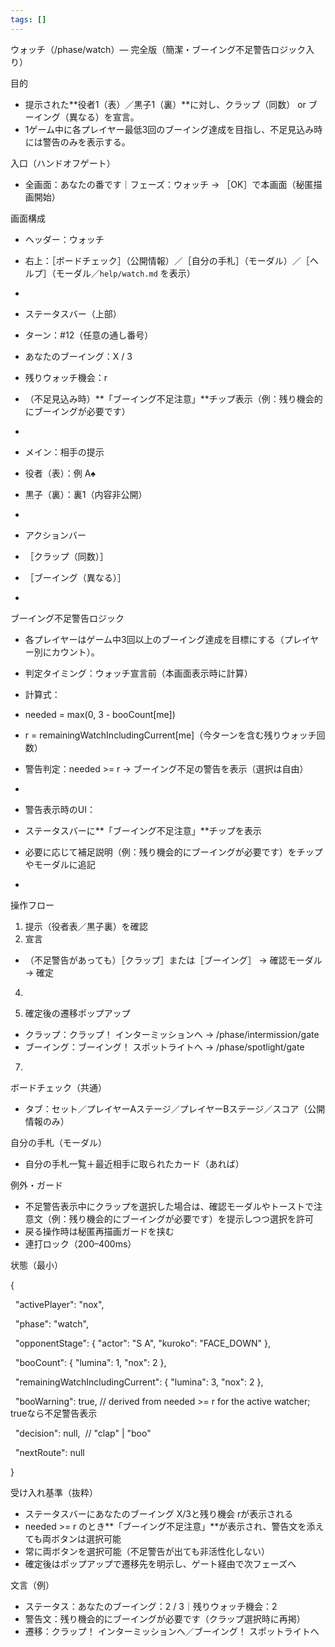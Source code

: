 ```yaml
---
tags: []
---
```

  

ウォッチ（/phase/watch）— 完全版（簡潔・ブーイング不足警告ロジック入り）

  

  

  

目的

  

  

- 提示された**役者1（表）／黒子1（裏）**に対し、クラップ（同数） or ブーイング（異なる）を宣言。
- 1ゲーム中に各プレイヤー最低3回のブーイング達成を目指し、不足見込み時には警告のみを表示する。

  

  

  

  

  

入口（ハンドオフゲート）

  

  

- 全画面：あなたの番です｜フェーズ：ウォッチ → ［OK］で本画面（秘匿描画開始）

  

  

  

  

  

画面構成

  

  

- ヘッダー：ウォッチ  
    

- 右上：［ボードチェック］（公開情報）／［自分の手札］（モーダル）／［ヘルプ］（モーダル／`help/watch.md` を表示）

-   
    
- ステータスバー（上部）  
    

- ターン：#12（任意の通し番号）
- あなたのブーイング：X / 3
- 残りウォッチ機会：r
- （不足見込み時）**「ブーイング不足注意」**チップ表示（例：残り機会的にブーイングが必要です）

-   
    
- メイン：相手の提示  
    

- 役者（表）：例 A♠
- 黒子（裏）：裏1（内容非公開）

-   
    
- アクションバー  
    

- ［クラップ（同数）］
- ［ブーイング（異なる）］

-   
    

  

  

  

  

  

ブーイング不足警告ロジック

  

  

- 各プレイヤーはゲーム中3回以上のブーイング達成を目標にする（プレイヤー別にカウント）。
- 判定タイミング：ウォッチ宣言前（本画面表示時に計算）
- 計算式：  
    

- needed = max(0, 3 - booCount[me])
- r = remainingWatchIncludingCurrent[me]（今ターンを含む残りウォッチ回数）
- 警告判定：needed >= r → ブーイング不足の警告を表示（選択は自由）

-   
    
- 警告表示時のUI：
    

- ステータスバーに**「ブーイング不足注意」**チップを表示
- 必要に応じて補足説明（例：残り機会的にブーイングが必要です）をチップやモーダルに追記

-   
    

  

  

  

  

  

操作フロー

  

  

1. 提示（役者表／黒子裏）を確認
2. 宣言  
    

- （不足警告があっても）［クラップ］または［ブーイング］ → 確認モーダル → 確定

4.   
    
5. 確定後の遷移ポップアップ  
    

- クラップ：クラップ！ インターミッションへ → /phase/intermission/gate
- ブーイング：ブーイング！ スポットライトへ → /phase/spotlight/gate

7.   
    

  

  

  

  

  

ボードチェック（共通）

  

  

- タブ：セット／プレイヤーAステージ／プレイヤーBステージ／スコア（公開情報のみ）

  

  

  

自分の手札（モーダル）

  

  

- 自分の手札一覧＋最近相手に取られたカード（あれば）

  

  

  

  

  

例外・ガード

  

  

- 不足警告表示中にクラップを選択した場合は、確認モーダルやトーストで注意文（例：残り機会的にブーイングが必要です）を提示しつつ選択を許可
- 戻る操作時は秘匿再描画ガードを挟む
- 連打ロック（200–400ms）

  

  

  

  

  

状態（最小）

  

{

  "activePlayer": "nox",

  "phase": "watch",

  "opponentStage": { "actor": "S A", "kuroko": "FACE_DOWN" },

  "booCount": { "lumina": 1, "nox": 2 },

  "remainingWatchIncludingCurrent": { "lumina": 3, "nox": 2 },

  "booWarning": true, // derived from needed >= r for the active watcher; trueなら不足警告表示

  "decision": null,  // "clap" | "boo"

  "nextRoute": null

}

  

  

  

  

受け入れ基準（抜粋）

  

  

- ステータスバーにあなたのブーイング X/3と残り機会 rが表示される
- needed >= r のとき**「ブーイング不足注意」**が表示され、警告文を添えても両ボタンは選択可能
- 常に両ボタンを選択可能（不足警告が出ても非活性化しない）
- 確定後はポップアップで遷移先を明示し、ゲート経由で次フェーズへ

  

  

  

  

  

文言（例）

  

  

- ステータス：あなたのブーイング：2 / 3｜残りウォッチ機会：2
- 警告文：残り機会的にブーイングが必要です（クラップ選択時に再掲）
- 遷移：クラップ！ インターミッションへ／ブーイング！ スポットライトへ
